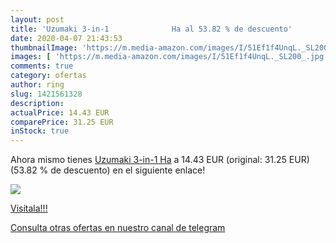 ```yaml
---
layout: post
title: 'Uzumaki 3-in-1              Ha al 53.82 % de descuento'
date: 2020-04-07 21:43:53
thumbnailImage: 'https://m.media-amazon.com/images/I/51Ef1f4UnqL._SL200_.jpg'
images: [ 'https://m.media-amazon.com/images/I/51Ef1f4UnqL._SL200_.jpg' ]
comments: true
category: ofertas
author: ring
slug: 1421561328
description:
actualPrice: 14.43 EUR
comparePrice: 31.25 EUR
inStock: true
---
```


Ahora mismo tienes [Uzumaki 3-in-1              Ha](https://www.amazon.es/dp/1421561328/?tag=redken-21) a 14.43 EUR (original: 31.25 EUR) (53.82 %  de descuento) en el siguiente enlace!

[![](https://m.media-amazon.com/images/I/51Ef1f4UnqL._SL200_.jpg)](https://www.amazon.es/dp/1421561328/?tag=redken-21)

[Visítala!!!](https://www.amazon.es/dp/1421561328/?tag=redken-21)

[Consulta otras ofertas en nuestro canal de telegram](https://t.me/s/ofertas25)
